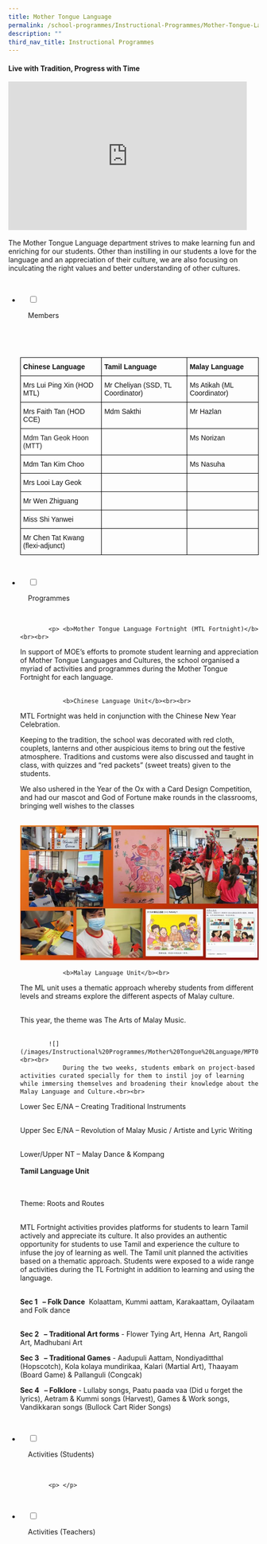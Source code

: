 ```yaml
---
title: Mother Tongue Language
permalink: /school-programmes/Instructional-Programmes/Mother-Tongue-Language/
description: ""
third_nav_title: Instructional Programmes
---
```

#### **Live with Tradition, Progress with Time**


<iframe allowfullscreen="true" height="299" width="480" frameborder="0" src="https://docs.google.com/presentation/d/e/2PACX-1vT4ndjSuuUkwSn00drYOYlbNQyn41_ZU7uVconbWr_dOQQ20zAGYCPqiEMuJk1XmHXPMHCo09zHtCsS/embed?start=false&amp;loop=false&amp;delayms=3000"></iframe>

The Mother Tongue Language department strives to make learning fun and enriching for our students. Other than instilling in our students a love for the language and an appreciation of their culture, we are also focusing on inculcating the right values and better understanding of other cultures.

<ul class="jekyllcodex_accordion">

  <li>

    <input type="checkbox" id="accordion1">

    <label for="accordion1">Members</label>

    <div>

      <p> <style type="text/css">
.tg  {border-collapse:collapse;border-spacing:0;}
.tg td{border-color:black;border-style:solid;border-width:1px;font-family:Arial, sans-serif;font-size:14px;
  overflow:hidden;padding:10px 5px;word-break:normal;}
.tg th{border-color:black;border-style:solid;border-width:1px;font-family:Arial, sans-serif;font-size:14px;
  font-weight:normal;overflow:hidden;padding:10px 5px;word-break:normal;}
.tg .tg-2mff{color:#111;font-weight:bold;text-align:left;vertical-align:top}
.tg .tg-lyvw{color:#111;text-align:left;vertical-align:top}
.tg .tg-tsok{background-color:#FFF;color:#222;text-align:left;vertical-align:top}
.tg .tg-0lax{text-align:left;vertical-align:top}
</style>
<table class="tg">
<thead>
  <tr>
    <th class="tg-2mff">Chinese Language</th>
    <th class="tg-2mff">Tamil Language</th>
    <th class="tg-2mff">Malay Language</th>
  </tr>
</thead>
<tbody>
  <tr>
    <td class="tg-lyvw">Mrs Lui Ping Xin (HOD MTL)</td>
    <td class="tg-lyvw">Mr Cheliyan (SSD, TL Coordinator)</td>
    <td class="tg-lyvw"> Ms Atikah (ML Coordinator)<br></td>
  </tr>
  <tr>
    <td class="tg-lyvw">Mrs Faith Tan (HOD CCE)</td>
    <td class="tg-lyvw">Mdm Sakthi<br></td>
    <td class="tg-lyvw">  Mr Hazlan</td>
  </tr>
  <tr>
    <td class="tg-tsok">Mdm Tan Geok Hoon (MTT)<br></td>
    <td class="tg-lyvw"> </td>
    <td class="tg-lyvw"> Ms Norizan</td>
  </tr>
  <tr>
    <td class="tg-lyvw">Mdm Tan Kim Choo</td>
    <td class="tg-lyvw"> </td>
    <td class="tg-lyvw"> Ms Nasuha</td>
  </tr>
  <tr>
    <td class="tg-lyvw">Mrs Looi Lay Geok</td>
    <td class="tg-lyvw"> </td>
    <td class="tg-lyvw"> </td>
  </tr>
  <tr>
    <td class="tg-lyvw">Mr Wen Zhiguang</td>
    <td class="tg-lyvw"> </td>
    <td class="tg-lyvw"> </td>
  </tr>
  <tr>
    <td class="tg-lyvw">Miss Shi Yanwei</td>
    <td class="tg-lyvw"> </td>
    <td class="tg-lyvw"> </td>
  </tr>
  <tr>
    <td class="tg-lyvw">Mr Chen Tat Kwang (flexi-adjunct)</td>
    <td class="tg-0lax"></td>
    <td class="tg-0lax"></td>
  </tr>
</tbody>
</table> </p>

    </div>

</li>
	<li>

    <input type="checkbox" id="accordion2">

    <label for="accordion2">Programmes</label>

    <div>

			<p> <b>Mother Tongue Language Fortnight (MTL Fortnight)</b><br><br>

In support of MOE’s efforts to promote student learning and appreciation of Mother Tongue Languages and Cultures, the school organised a myriad of activities and programmes during the Mother Tongue Fortnight for each language.<br><br>

				<b>Chinese Language Unit</b><br><br>

MTL Fortnight was held in conjunction with the Chinese New Year Celebration.<br>

Keeping to the tradition, the school was decorated with red cloth, couplets, lanterns and other auspicious items to bring out the festive atmosphere. Traditions and customs were also discussed and taught in class, with quizzes and “red packets” (sweet treats) given to the students.<br>

We also ushered in the Year of the Ox with a Card Design Competition, and had our mascot and God of Fortune make rounds in the classrooms, bringing well wishes to the classes<br><br>
				
![](/images/Instructional%20Programmes/Mother%20Tongue%20Language/MTP01.jpg)<br>
			

				<b>Malay Language Unit</b><br>

The ML unit uses a thematic approach whereby students from different levels and streams explore the different aspects of Malay culture.<br><br>

This year, the theme was The Arts of Malay Music.<br><br>
				
			![](/images/Instructional%20Programmes/Mother%20Tongue%20Language/MPT02.jpg)<br><br>
				During the two weeks, students embark on project-based activities curated specially for them to instil joy of learning while immersing themselves and broadening their knowledge about the Malay Language and Culture.<br><br>  

Lower Sec E/NA – Creating Traditional Instruments<br><br>

Upper Sec E/NA – Revolution of Malay Music / Artiste and Lyric Writing<br><br>

Lower/Upper NT – Malay Dance & Kompang<br><br>
				<b>Tamil Language Unit</b><br><br> 

Theme: Roots and Routes<br><br>

  

MTL Fortnight activities provides platforms for students to learn Tamil actively and appreciate its culture. It also provides an authentic opportunity for students to use Tamil and experience the culture to infuse the joy of learning as well. The Tamil unit planned the activities based on a thematic approach. Students were exposed to a wide range of activities during the TL Fortnight in addition to learning and using the language.<br><br>

<b>Sec 1   – Folk Dance</b>  Kolaattam, Kummi aattam, Karakaattam, Oyilaatam and Folk dance<br><br>

<b>Sec 2   – Traditional Art forms</b> - Flower Tying Art, Henna  Art, Rangoli Art, Madhubani Art 

<b>Sec 3   – Traditional Games</b>  - Aadupuli Aattam, Nondiyaditthal (Hopscotch), Kola kolaya mundirikaa, Kalari (Martial Art), Thaayam (Board Game) & Pallanguli (Congcak)

<b>Sec 4   – Folklore</b> - Lullaby songs, Paatu paada vaa (Did u forget the lyrics), Aetram & Kummi songs (Harvest), Games & Work songs, Vandikkaran songs (Bullock Cart Rider Songs)
			</p>

    </div>

</li>
	
<li>

    <input type="checkbox" id="accordion3">

    <label for="accordion3">Activities (Students)</label>

    <div>

			<p> </p>

    </div>

</li>
	
<li>

    <input type="checkbox" id="accordion4">

    <label for="accordion4">Activities (Teachers)</label>

    <div>

      <p> </p>

    </div>

</li>
	
	

	
</ul>